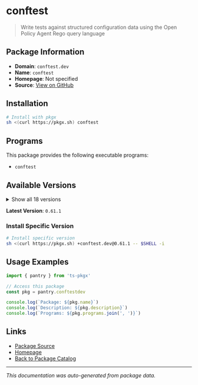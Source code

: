 # conftest

> Write tests against structured configuration data using the Open Policy Agent Rego query language

## Package Information

- **Domain**: `conftest.dev`
- **Name**: `conftest`
- **Homepage**: Not specified
- **Source**: [View on GitHub](https://github.com/pkgxdev/pantry/tree/main/projects/conftest.dev/package.yml)

## Installation

```bash
# Install with pkgx
sh <(curl https://pkgx.sh) conftest
```

## Programs

This package provides the following executable programs:

- `conftest`

## Available Versions

<details>
<summary>Show all 18 versions</summary>

- `0.61.1`, `0.61.0`, `0.60.0`, `0.59.0`, `0.58.0`
- `0.57.0`, `0.56.0`, `0.55.0`, `0.54.0`, `0.53.0`
- `0.52.0`, `0.51.0`, `0.50.0`, `0.49.1`, `0.49.0`
- `0.48.0`, `0.47.0`, `0.46.0`

</details>

**Latest Version**: `0.61.1`

### Install Specific Version

```bash
# Install specific version
sh <(curl https://pkgx.sh) +conftest.dev@0.61.1 -- $SHELL -i
```

## Usage Examples

```typescript
import { pantry } from 'ts-pkgx'

// Access this package
const pkg = pantry.conftestdev

console.log(`Package: ${pkg.name}`)
console.log(`Description: ${pkg.description}`)
console.log(`Programs: ${pkg.programs.join(', ')}`)
```

## Links

- [Package Source](https://github.com/pkgxdev/pantry/tree/main/projects/conftest.dev/package.yml)
- [Homepage](#)
- [Back to Package Catalog](../package-catalog.md)

---

*This documentation was auto-generated from package data.*
